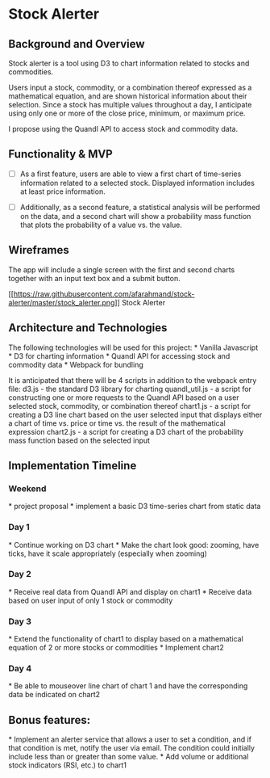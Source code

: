 <h1>Stock Alerter</h1>

<h2>Background and Overview</h2>
Stock alerter is a tool using D3 to chart information related to stocks and commodities.

Users input a stock, commodity, or a combination thereof expressed as a mathematical equation, and are shown historical information about their selection.  Since a stock has multiple values throughout a day, I anticipate using only one or more of the close price, minimum, or maximum price.

I propose using the Quandl API to access stock and commodity data.

<h2>Functionality & MVP</h2>

- [ ]  As a first feature, users are able to view a first chart of time-series information related to a selected stock.  Displayed information includes at least price information.

- [ ]  Additionally, as a second feature, a statistical analysis will be performed on the data, and a second chart will show a probability mass function that plots the probability of a value vs. the value.

<h2>Wireframes</h2>
The app will include a single screen with the first and second charts together with an input text box and a submit button.

[[https://raw.githubusercontent.com/afarahmand/stock-alerter/master/stock_alerter.png]]
Stock Alerter

<h2>Architecture and Technologies</h2>
The following technologies will be used for this project:
* Vanilla Javascript
* D3 for charting information
* Quandl API for accessing stock and commodity data
* Webpack for bundling

It is anticipated that there will be 4 scripts in addition to the webpack entry file:
d3.js - the standard D3 library for charting
quandl_util.js - a script for constructing one or more requests to the Quandl API based on a user selected stock, commodity, or combination thereof
chart1.js - a script for creating a D3 line chart based on the user selected input that displays either a chart of time vs. price or time vs. the result of the mathematical expression
chart2.js - a script for creating a D3 chart of the probability mass function based on the selected input

<h2>Implementation Timeline</h2>
<h3>Weekend</h3>
* project proposal
* implement a basic D3 time-series chart from static data

<h3>Day 1</h3>
* Continue working on D3 chart
* Make the chart look good: zooming, have ticks, have it scale appropriately (especially when zooming)

<h3>Day 2</h3>
* Receive real data from Quandl API and display on chart1
* Receive data based on user input of only 1 stock or commodity

<h3>Day 3</h3>
* Extend the functionality of chart1 to display based on a mathematical equation of 2 or more stocks or commodities
* Implement chart2

<h3>Day 4</h3>
* Be able to mouseover line chart of chart 1 and have the corresponding data be indicated on chart2

<h2>Bonus features:</h2>
* Implement an alerter service that allows a user to set a condition, and if that condition is met, notify the user via email.  The condition could initially include less than or greater than some value.
* Add volume or additional stock indicators (RSI, etc.) to chart1
